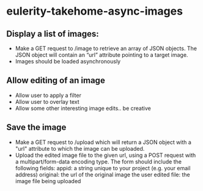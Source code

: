 # eulerity-takehome-async-images

## Display a list of images:
* Make a GET request to /image to retrieve an array of JSON objects. The JSON object will contain an “url” attribute pointing to a target image.
* Images should be loaded asynchronously
## Allow editing of an image
* Allow user to apply a filter
* Allow user to overlay text
* Allow some other interesting image edits.. be creative
## Save the image
* Make a GET request to /upload which will return a JSON object with a "url" attribute to which the image can be uploaded.
* Upload the edited image file to the given url, using a POST request with a multipart/form-data encoding type. The form should include the following fields:
  appid: a string unique to your project (e.g. your email address)
  original: the url of the original image the user edited
  file: the image file being uploaded
